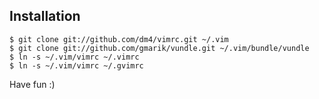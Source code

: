 Installation
------------

    $ git clone git://github.com/dm4/vimrc.git ~/.vim
    $ git clone git://github.com/gmarik/vundle.git ~/.vim/bundle/vundle
    $ ln -s ~/.vim/vimrc ~/.vimrc
    $ ln -s ~/.vim/vimrc ~/.gvimrc

Have fun :)
